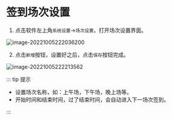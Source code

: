 # 签到场次设置

1. 点击软件左上角`系统设置`->`场次设置`，打开场次设置界面。

![image-20221005222036200](https://vuepressdocs.oss-cn-hangzhou.aliyuncs.com/docsimages/202210052220391.png)

2. 点击`新增`按钮，设置好之后，点击`保存`按钮完成。

![image-20221005222213562](https://vuepressdocs.oss-cn-hangzhou.aliyuncs.com/docsimages/202210052222627.png)

::: tip 提示

* 设置场次名称，如：上午场，下午场，晚上场等。
* 开始时间和结束时间，过了结束时间，会自动进入下一场次签到。

:::